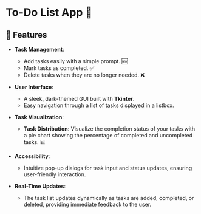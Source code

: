 # To-Do List App 📝
## 🎯 Features

- **Task Management**: 
  - Add tasks easily with a simple prompt. 🆕
  - Mark tasks as completed. ✅
  - Delete tasks when they are no longer needed. ❌

- **User Interface**: 
  - A sleek, dark-themed GUI built with **Tkinter**.
  - Easy navigation through a list of tasks displayed in a listbox.
- **Task Visualization**: 
  - **Task Distribution**: Visualize the completion status of your tasks with a pie chart showing the percentage of completed and uncompleted tasks. 📊
- **Accessibility**: 
  - Intuitive pop-up dialogs for task input and status updates, ensuring user-friendly interaction.
- **Real-Time Updates**: 
  - The task list updates dynamically as tasks are added, completed, or deleted, providing immediate feedback to the user.
